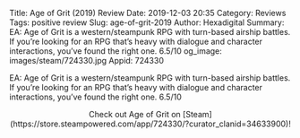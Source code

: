 Title: Age of Grit (2019) Review
Date: 2019-12-03 20:35
Category: Reviews
Tags: positive review
Slug: age-of-grit-2019
Author: Hexadigital
Summary: EA: Age of Grit is a western/steampunk RPG with turn-based airship battles. If you’re looking for an RPG that’s heavy with dialogue and character interactions, you’ve found the right one. 6.5/10
og_image: images/steam/724330.jpg
Appid: 724330

EA: Age of Grit is a western/steampunk RPG with turn-based airship battles. If you’re looking for an RPG that’s heavy with dialogue and character interactions, you’ve found the right one. 6.5/10

<center>Check out Age of Grit on [Steam](https://store.steampowered.com/app/724330/?curator_clanid=34633900)!</center>
